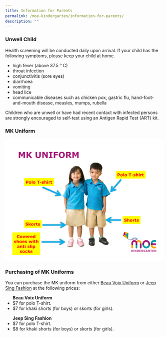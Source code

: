 ```yaml
---
title: Information for Parents
permalink: /moe-kindergarten/information-for-parents/
description: ""
---
```

<h3><b>Unwell Child</b></h3>
<p>Health screening will be conducted daily upon arrival. If your child has the following symptoms, please keep your child at home.</p>
<ul><li>high fever (above 37.5 ° C)</li>
<li>throat infection</li>
<li>conjunctivitis (sore eyes)</li>
<li>diarrhoea</li>
<li>vomiting</li>
<li>head lice</li>
<li>communicable diseases such as chicken pox, gastric flu, hand-foot-and-mouth disease, measles, mumps, rubella</li></ul><p></p>
<p>Children who are unwell or have had recent contact with infected persons are strongly encouraged to self-test using an Antigen Rapid Test (ART) kit.</p>
<h3><b>MK Uniform</b></h3>
<p></p><center><img src="/images/mkuniform.png"></center><p></p>
<h3><b>Purchasing of MK Uniforms</b></h3>
<p>You can purchase the MK uniform from either <a href="https://www.beauvoix.com.sg/products-category/preschool" target="_blank" rel="noopener">Beau Voix Uniform</a> or <a href="https://jeepsinguniform.com/collections/moe-kindergarten-uniforms" target="_blank" rel="noopener">Jeep Sing Fashion</a> at the following prices:</p>
<p></p><ul><b>Beau Voix Uniform</b>
	<li>$7 for polo T-shirt.</li>
	<li>$7 for khaki shorts (for boys) or skorts (for girls).</li></ul>
<ul><b>Jeep Sing Fashion</b>
	<li>$7 for polo T-shirt.</li>
	<li>$8 for khaki shorts (for boys) or skorts (for girls).</li></ul><p></p>